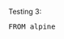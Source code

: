 
Testing 3:

<pre class="file" data-filename="/root/mindundi/Dockerfile" data-target="replace">
FROM alpine
</pre>